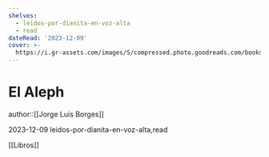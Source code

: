 ```yaml
---
shelves:
  - leidos-por-dianita-en-voz-alta
  - read
dateRead: '2023-12-09'
cover: >-
  https://i.gr-assets.com/images/S/compressed.photo.goodreads.com/books/1702763375l/49228724._SY475_.jpg
---
```

# El Aleph

author::[[Jorge Luis Borges]]

2023-12-09
leidos-por-dianita-en-voz-alta,read

[[Libros]]